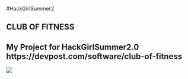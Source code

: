#HackGirlSummer2
<h2>CLUB OF FITNESS</h2>
<h2>My Project for HackGirlSummer2.0<br>https://devpost.com/software/club-of-fitness</h2>
<img src="https://challengepost-s3-challengepost.netdna-ssl.com/photos/production/software_photos/001/559/402/datas/gallery.jpg">
